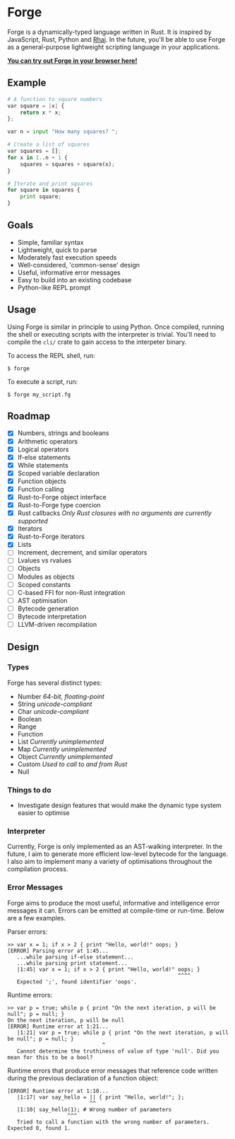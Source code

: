 # Forge

Forge is a dynamically-typed language written in Rust. It is inspired by JavaScript, Rust, Python and [Rhai](https://github.com/jonathandturner/rhai).
In the future, you'll be able to use Forge as a general-purpose lightweight scripting language in your applications.

[**You can try out Forge in your browser here!**](https://forge.jsbarretto.com)

## Example

```py
# A function to square numbers
var square = |x| {
	return x * x;
};

var n = input "How many squares? ";

# Create a list of squares
var squares = [];
for x in 1..n + 1 {
	squares = squares + square(x);
}

# Iterate and print squares
for square in squares {
	print square;
}
```

## Goals

- Simple, familiar syntax
- Lightweight, quick to parse
- Moderately fast execution speeds
- Well-considered, 'common-sense' design
- Useful, informative error messages
- Easy to build into an existing codebase
- Python-like REPL prompt

## Usage

Using Forge is similar in principle to using Python.
Once compiled, running the shell or executing scripts with the interpreter is trivial.
You'll need to compile the `cli/` crate to gain access to the interpeter binary.

To access the REPL shell, run:

```
$ forge
```

To execute a script, run:

```
$ forge my_script.fg
```

## Roadmap

- [x] Numbers, strings and booleans
- [x] Arithmetic operators
- [x] Logical operators
- [x] If-else statements
- [x] While statements
- [x] Scoped variable declaration
- [x] Function objects
- [x] Function calling
- [x] Rust-to-Forge object interface
- [x] Rust-to-Forge type coercion
- [x] Rust callbacks *Only Rust closures with no arguments are currently supported*
- [x] Iterators
- [x] Rust-to-Forge iterators
- [x] Lists
- [ ] Increment, decrement, and similar operators
- [ ] Lvalues vs rvalues
- [ ] Objects
- [ ] Modules as objects
- [ ] Scoped constants
- [ ] C-based FFI for non-Rust integration
- [ ] AST optimisation
- [ ] Bytecode generation
- [ ] Bytecode interpretation
- [ ] LLVM-driven recompilation

## Design

### Types

Forge has several distinct types:

- Number *64-bit, floating-point*
- String *unicode-compliant*
- Char *unicode-compliant*
- Boolean
- Range
- Function
- List *Currently unimplemented*
- Map *Currently unimplemented*
- Object *Currently unimplemented*
- Custom *Used to call to and from Rust*
- Null

### Things to do

- Investigate design features that would make the dynamic type system easier to optimise

### Interpreter

Currently, Forge is only implemented as an AST-walking interpreter.
In the future, I aim to generate more efficient low-level bytecode for the language.
I also aim to implement many a variety of optimisations throughout the compilation process.

### Error Messages

Forge aims to produce the most useful, informative and intelligence error messages it can.
Errors can be emitted at compile-time or run-time. Below are a few examples.

Parser errors:

```
>> var x = 1; if x > 2 { print "Hello, world!" oops; }
[ERROR] Parsing error at 1:45...
   ...while parsing if-else statement...
   ...while parsing print statement...
   |1:45| var x = 1; if x > 2 { print "Hello, world!" oops; }
                                                      ^^^^
   Expected ';', found identifier 'oops'.
```

Runtime errors:

```
>> var p = true; while p { print "On the next iteration, p will be null"; p = null; }
On the next iteration, p will be null
[ERROR] Runtime error at 1:21...
   |1:21| var p = true; while p { print "On the next iteration, p will be null"; p = null; }
                              ^
   Cannot determine the truthiness of value of type 'null'. Did you mean for this to be a bool?
```

Runtime errors that produce error messages that reference code written during the previous declaration of a function object:

```
[ERROR] Runtime error at 1:10...
   |1:17| var say_hello = || { print "Hello, world!"; };
                          ^^
   |1:10| say_hello(1); # Wrong number of parameters
                   ^^^
   Tried to call a function with the wrong number of parameters. Expected 0, found 1.
```
